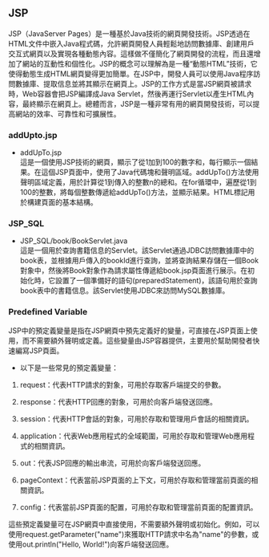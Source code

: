 ## JSP
JSP（JavaServer Pages）是一種基於Java技術的網頁開發技術。JSP透過在HTML文件中嵌入Java程式碼，允許網頁開發人員輕鬆地訪問數據庫、創建用戶交互式網頁以及實現各種動態內容。這樣做不僅簡化了網頁開發的流程，而且還增加了網站的互動性和個性化。JSP的概念可以理解為是一種“動態HTML”技術，它使得動態生成HTML網頁變得更加簡單。在JSP中，開發人員可以使用Java程序訪問數據庫、提取信息並將其顯示在網頁上。JSP的工作方式是當JSP網頁被請求時，Web容器會把JSP編譯成Java Servlet，然後再運行Servlet以產生HTML內容，最終顯示在網頁上。總體而言，JSP是一種非常有用的網頁開發技術，可以提高網站的效率、可靠性和可擴展性。


### addUpto.jsp

* addUpTo.jsp   
    這是一個使用JSP技術的網頁，顯示了從1加到100的數字和，每行顯示一個結果。在這個JSP頁面中，使用了Java代碼塊和聲明區域。addUpTo()方法使用聲明區域定義，用於計算從1到傳入的整數n的總和。在for循環中，遍歷從1到100的整數，將每個整數傳遞給addUpTo()方法，並顯示結果。HTML標記用於構建頁面的基本結構。

### JSP_SQL

* JSP_SQL/book/BookServlet.java   
    這是一個用於查詢書籍信息的Servlet。該Servlet通過JDBC訪問數據庫中的book表，並根據用戶傳入的bookId進行查詢，並將查詢結果存儲在一個Book對象中，然後將Book對象作為請求屬性傳遞給book.jsp頁面進行展示。在初始化時，它設置了一個準備好的語句(preparedStatement)，該語句用於查詢book表中的書籍信息。該Servlet使用JDBC來訪問MySQL數據庫。


### Predefined Variable
JSP中的預定義變量是指在JSP網頁中預先定義好的變量，可直接在JSP頁面上使用，而不需要額外聲明或定義。這些變量由JSP容器提供，主要用於幫助開發者快速編寫JSP頁面。   

* 以下是一些常見的預定義變量：

1. request：代表HTTP請求的對象，可用於存取客戶端提交的參數。   

2. response：代表HTTP回應的對象，可用於向客戶端發送回應。   

3. session：代表HTTP會話的對象，可用於存取和管理用戶會話的相關資訊。   

4. application：代表Web應用程式的全域範圍，可用於存取和管理Web應用程式的相關資訊。   

5. out：代表JSP回應的輸出串流，可用於向客戶端發送回應。   

6. pageContext：代表當前JSP頁面的上下文，可用於存取和管理當前頁面的相關資訊。   

7. config：代表當前JSP頁面的配置，可用於存取和管理當前頁面的配置資訊。   

這些預定義變量可在JSP網頁中直接使用，不需要額外聲明或初始化。例如，可以使用request.getParameter("name")來獲取HTTP請求中名為"name"的參數，或使用out.println("Hello, World!")向客戶端發送回應。   